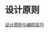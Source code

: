 # 设计原则

[设计原则与编程技巧](https://wangtunan.github.io/blog/designPattern/#%E8%AE%BE%E8%AE%A1%E5%8E%9F%E5%88%99%E5%92%8C%E7%BC%96%E7%A8%8B%E6%8A%80%E5%B7%A7)
